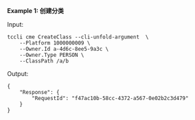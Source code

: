 **Example 1: 创建分类**

 

Input: 

```
tccli cme CreateClass --cli-unfold-argument  \
    --Platform 1000000009 \
    --Owner.Id a-4d6c-8ee5-9a3c \
    --Owner.Type PERSON \
    --ClassPath /a/b
```

Output: 
```
{
    "Response": {
        "RequestId": "f47ac10b-58cc-4372-a567-0e02b2c3d479"
    }
}
```

